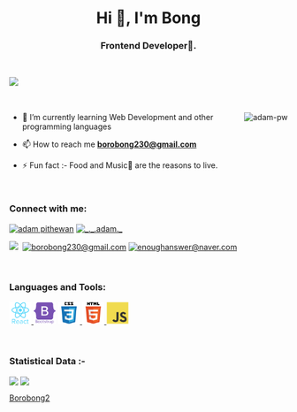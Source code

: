 <h1 align="center">Hi 👋, I'm Bong</h1>
<h3 align="center">Frontend Developer🌟.</h3>

<br>

<p align="left"> <img src="https://hits.seeyoufarm.com/api/count/incr/badge.svg?url=https%3A%2F%2Fgithub.com%2Fborobong2&count_bg=%231A9DD1&title_bg=%23A4A4A4&icon=&icon_color=%23E7E7E7&title=Profile+views&edge_flat=true"/>
  </p>

<br>

<p><img align="right" src="https://github.com/Adam-pw/Adam-pw/blob/main/animation_500_kxa883sd.gif" alt="adam-pw" /></p>


- 🌱 I’m currently learning Web Development and other programming languages

- 📫 How to reach me **borobong230@gmail.com**

- ⚡ Fun fact :- Food and Music🎵 are the reasons to live.

<br>

<h3 align="left">Connect with me:</h3>
<p align="left">
  <a href="https://www.linkedin.com/in/sangbong-lee-742713214//" target="blank"><img align="center"
      src="https://raw.githubusercontent.com/rahuldkjain/github-profile-readme-generator/master/src/images/icons/Social/linked-in-alt.svg"
      alt="adam pithewan" height="30" width="40" /></a>
  <a href="https://www.instagram.com/borobong2/" target="blank"><img align="center"
      src="https://raw.githubusercontent.com/rahuldkjain/github-profile-readme-generator/master/src/images/icons/Social/instagram.svg"
      alt="_._.adam._" height="30" width="40" /></a>

  <a href="https://borobong230.tistory.com/"><img src="https://img.shields.io/badge/tistory-000?style=for-the-badge&logoColor=fff"></a>&nbsp;
[![borobong230@gmail.com](https://img.shields.io/badge/Gmail-EA4335?style=for-the-badge&logo=Gmail&logoColor=white&link=mailto:borobong230@gmail.com)](mailto:sytkfkd96@gmail.com)
  [![enoughanswer@naver.com](https://img.shields.io/badge/Naver-03C75A?style=for-the-badge&logo=Naver&logoColor=white&link=mailto:enoughanswer@naver.com)](mailto:ddullu_s@naver.com)
</p>

<br>

<h3 align="left">Languages and Tools:</h3>
<p align="left">  <a href="https://getbootstrap.com" target="_blank" rel="noreferrer">
   <a href="https://reactjs.org/" target="_blank" rel="noreferrer"> <img
      src="https://raw.githubusercontent.com/devicons/devicon/master/icons/react/react-original-wordmark.svg"
      alt="react" width="40" height="40" /> </a> 
    <img src="https://raw.githubusercontent.com/devicons/devicon/master/icons/bootstrap/bootstrap-plain-wordmark.svg"
      alt="bootstrap" width="40" height="40" /> </a> <a href="https://www.w3schools.com/css/" target="_blank"
    rel="noreferrer"> <img
      src="https://raw.githubusercontent.com/devicons/devicon/master/icons/css3/css3-original-wordmark.svg" alt="css3"
      width="40" height="40" /> </a> <a href="https://www.w3.org/html/" target="_blank" rel="noreferrer"> <img
      src="https://raw.githubusercontent.com/devicons/devicon/master/icons/html5/html5-original-wordmark.svg"
      alt="html5" width="40" height="40" /> </a> <a href="https://developer.mozilla.org/en-US/docs/Web/JavaScript" target="_blank"
    rel="noreferrer"> <img
      src="https://raw.githubusercontent.com/devicons/devicon/master/icons/javascript/javascript-original.svg"
      alt="javascript" width="40" height="40" /> </a>
<!--   <a href="https://sass-lang.com" target="_blank" rel="noreferrer"> <img
      src="https://raw.githubusercontent.com/devicons/devicon/master/icons/sass/sass-original.svg" alt="sass" width="40"
      height="40" /> </a>  -->
  </p>

<br>

<h3>Statistical Data :-</h3>
<div align="left">
  <img width="450em" src="https://github-readme-stats.vercel.app/api?username=borobong2&show_icons=true&theme=tokyonight&count_private=true&hide_border=true" align="center" /> 
  <img width="450em" src="https://github-readme-stats.vercel.app/api/top-langs/?username=borobong2&hide_border=true&theme=tokyonight&layout=compact" align="center" />

</div>



[Borobong2](https://github.com/borobong2)
